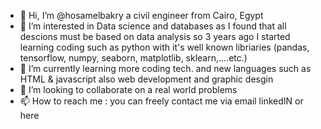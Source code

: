 - 👋 Hi, I’m @hosamelbakry a civil engineer from Cairo, Egypt 
- 👀 I’m interested in Data science and databases as I found that all descions must be based on data analysis so 3 years ago I started learning coding such as 
      python with it's well known libriaries (pandas, tensorflow, numpy, seaborn, matplotlib, sklearn,....etc.) 
- 🌱 I’m currently learning more coding tech. and new languages such as HTML & javascript also web development and graphic desgin
- 💞️ I’m looking to collaborate on a real world problems
- 📫 How to reach me : you can freely contact me via email linkedIN or here

<!---
hosamelbakry/hosamelbakry is a ✨ special ✨ repository because its `README.md` (this file) appears on your GitHub profile.
You can click the Preview link to take a look at your changes.
--->
